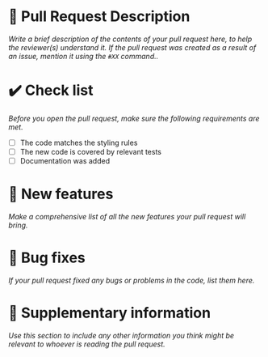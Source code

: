 # 💬 Pull Request Description

_Write a brief description of the contents of your pull request here, to help the reviewer(s) understand it. If the pull request was created as a result of an issue, mention it using the `#XX` command.._

# ✔️ Check list

_Before you open the pull request, make sure the following requirements are met._

- [ ] The code matches the styling rules
- [ ] The new code is covered by relevant tests
- [ ] Documentation was added

# 🚀 New features

_Make a comprehensive list of all the new features your pull request will bring._

# 🐞 Bug fixes

_If your pull request fixed any bugs or problems in the code, list them here._

# 📣 Supplementary information

_Use this section to include any other information you think might be relevant to whoever is reading the pull request._